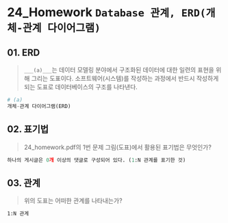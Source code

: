 # 24_Homework	`Database 관계, ERD(개체-관계 다이어그램)`

## 01. ERD

> `___(a)___`는 데이터 모델링 분야에서 구조화된 데이터에 대한 일련의 표현을 위해 그리는 도표이다. 소프트웨어(시스템)를 작성하는 과정에서 반드시 작성하게 되는 도표로 데이터베이스의 구조를 나타낸다.

```python
# (a)
개체-관계 다이어그램(ERD)
```



## 02. 표기법

> 24_homework.pdf의 1번 문제 그림(도표)에서 활용된 표기법은 무엇인가?

```python
하나의 게시글은 0개 이상의 댓글로 구성되어 있다. (1:N 관계를 표기한 것)
```



## 03. 관계

> 위의 도표는 어떠한 관계를 나타내는가?

```html
1:N 관계
```


